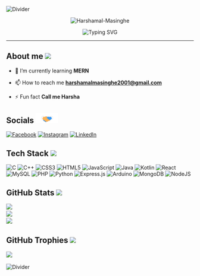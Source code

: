 <!-- Horizontal Divider (Gradient) -->
![Divider](https://user-images.githubusercontent.com/73097560/115834477-dbab4500-a447-11eb-908a-139a6edaec5c.gif)

<!-- Profile Views Counter -->
<p align="center"> 
  <picture>
    <img src="https://komarev.com/ghpvc/?username=Harshamal-Masinghe&label=Profile%20views&color=0e75b6&style=plastic" alt="Harshamal-Masinghe" />
  </picture> 
</p>

<!-- Typing Animation -->
<div align="center">
  <picture>
    <img src="https://readme-typing-svg.demolab.com?font=Fira+Code&weight=500&size=32&pause=1000&center=true&vCenter=true&random=false&width=580&height=50&lines=Hi+%F0%9F%91%8B%2C+I'm+Harshamal+Masinghe;Undergraduate+Student+at+SLIIT;Competitive+Programmer;Always+learning+new+things" alt="Typing SVG" />
  </picture>
</div>

--- 

<!-- About Me -->
About me <picture><img src="https://github.com/7oSkaaa/7oSkaaa/blob/main/Images/about_me.gif?raw=true" width="30px"></picture>
---

- 🌱 I’m currently learning **MERN**
  
- 📫 How to reach me **harshamalmasinghe2001@gmail.com**

- ⚡ Fun fact **Call me Harsha**

<!-- Social Media Links -->
## Socials <picture><img src="https://github.com/0xAbdulKhalid/0xAbdulKhalid/raw/main/assets/mdImages/handshake.gif" width ="60"></picture>
[![Facebook](https://img.shields.io/badge/Facebook-%231877F2.svg?logo=Facebook&logoColor=white)](https://facebook.com/harshamal.masinghe.3) [![Instagram](https://img.shields.io/badge/Instagram-%23E4405F.svg?logo=Instagram&logoColor=white)](https://instagram.com/harsha_001x) [![LinkedIn](https://img.shields.io/badge/LinkedIn-%230077B5.svg?logo=linkedin&logoColor=white)](https://linkedin.com/in/harshamal-masinghe-a8b964216) 

<!-- Tech Stack Section -->
## Tech Stack <picture><img src="https://media2.giphy.com/media/QssGEmpkyEOhBCb7e1/giphy.gif?cid=ecf05e47a0n3gi1bfqntqmob8g9aid1oyj2wr3ds3mg700bl&rid=giphy.gif" width ="28"></picture>
![C](https://img.shields.io/badge/c-%2300599C.svg?style=plastic&logo=c&logoColor=white) ![C++](https://img.shields.io/badge/c++-%2300599C.svg?style=plastic&logo=c%2B%2B&logoColor=white) ![CSS3](https://img.shields.io/badge/css3-%231572B6.svg?style=plastic&logo=css3&logoColor=white) ![HTML5](https://img.shields.io/badge/html5-%23E34F26.svg?style=plastic&logo=html5&logoColor=white) ![JavaScript](https://img.shields.io/badge/javascript-%23323330.svg?style=plastic&logo=javascript&logoColor=%23F7DF1E) ![Java](https://img.shields.io/badge/java-%23ED8B00.svg?style=plastic&logo=openjdk&logoColor=white) ![Kotlin](https://img.shields.io/badge/kotlin-%237F52FF.svg?style=plastic&logo=kotlin&logoColor=white) ![React](https://img.shields.io/badge/react-%2320232a.svg?style=plastic&logo=react&logoColor=%2361DAFB) ![MySQL](https://img.shields.io/badge/mysql-%2300000f.svg?style=plastic&logo=mysql&logoColor=white) ![PHP](https://img.shields.io/badge/php-%23777BB4.svg?style=plastic&logo=php&logoColor=white) ![Python](https://img.shields.io/badge/python-3670A0?style=plastic&logo=python&logoColor=ffdd54) ![Express.js](https://img.shields.io/badge/express.js-%23404d59.svg?style=plastic&logo=express&logoColor=%2361DAFB) ![Arduino](https://img.shields.io/badge/-Arduino-00979D?style=plastic&logo=Arduino&logoColor=white) ![MongoDB](https://img.shields.io/badge/MongoDB-%234ea94b.svg?style=plastic&logo=mongodb&logoColor=white) ![NodeJS](https://img.shields.io/badge/node.js-6DA55F?style=plastic&logo=node.js&logoColor=white)

<!-- GitHub Stats Section -->
## GitHub Stats <picture><img src="https://media.giphy.com/media/iY8CRBdQXODJSCERIr/giphy.gif" width="28"></picture>
![](https://github-readme-stats.vercel.app/api/top-langs/?username=Harshamal-Masinghe&theme=radical&hide_border=false&include_all_commits=true&count_private=false&layout=compact)<br/>
![](https://github-readme-stats.vercel.app/api?username=Harshamal-Masinghe&theme=radical&hide_border=false&include_all_commits=true&count_private=false)<br/>
![](https://github-readme-streak-stats.herokuapp.com/?user=Harshamal-Masinghe&theme=radical&hide_border=false)

<!-- GitHub Trophies Section -->
## GitHub Trophies <picture><img src="https://media.giphy.com/media/iY8CRBdQXODJSCERIr/giphy.gif" width="28"></picture>
![](https://github-profile-trophy.vercel.app/?username=Harshamal-Masinghe&theme=radical&no-frame=false&no-bg=true&margin-w=4)

<!-- Horizontal Divider (Gradient) -->
![Divider](https://user-images.githubusercontent.com/73097560/115834477-dbab4500-a447-11eb-908a-139a6edaec5c.gif)

